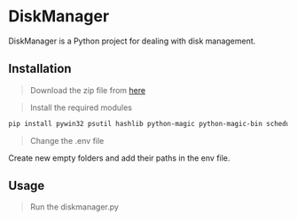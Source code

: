 # DiskManager

DiskManager is a Python project for dealing with disk management.

## Installation

>Download the zip file from 
[here](https://github.com/We-Are-Batman/tally-codebrewers)

>Install the required modules 
```bash
pip install pywin32 psutil hashlib python-magic python-magic-bin schedule wmi python-dotenv
```
> Change the .env file 
 
Create new empty folders and add their paths in the env file.  

## Usage
>Run the diskmanager.py



